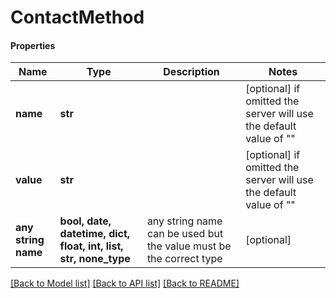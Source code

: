 # ContactMethod

#### Properties
Name | Type | Description | Notes
------------ | ------------- | ------------- | -------------
**name** | **str** |  | [optional]  if omitted the server will use the default value of ""
**value** | **str** |  | [optional]  if omitted the server will use the default value of ""
**any string name** | **bool, date, datetime, dict, float, int, list, str, none_type** | any string name can be used but the value must be the correct type | [optional]

[[Back to Model list]](../README.md#documentation-for-models) [[Back to API list]](../README.md#documentation-for-api-endpoints) [[Back to README]](../README.md)

